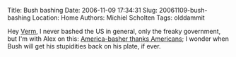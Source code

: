 Title: Bush bashing
Date: 2006-11-09 17:34:31
Slug: 20061109-bush-bashing
Location: Home
Authors: Michiel Scholten
Tags: olddammit

<p>Hey <a href="http://galaxycow.com/blogs/vermyndax/archive/2006/11/08/are-the-neighbors-happier.aspx">Verm</a>, I never bashed the US in general, only the freaky government, but I'm with Alex on this: <a href="http://www.alextreme.org/drupal/?q=node/477">America-basher thanks Americans</a>; I wonder when Bush will get his stupidities back on his plate, if ever.</p>